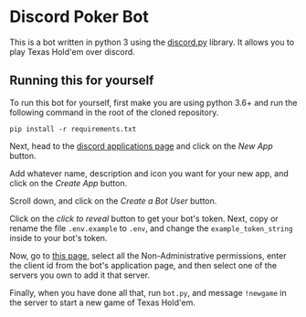 # Discord Poker Bot
This is a bot written in python 3 using the [discord.py](https://github.com/Rapptz/discord.py) library. It allows you to play Texas Hold'em over discord.

## Running this for yourself
To run this bot for yourself, first make you are using python 3.6+ and run the following command in the root of the cloned repository.

```
pip install -r requirements.txt
```

Next, head to the [discord applications page](https://discordapp.com/developers/applications/me) and click on the *New App* button.

Add whatever name, description and icon you want for your new app, and click on the *Create App* button.

Scroll down, and click on the *Create a Bot User* button.

Click on the *click to reveal* button to get your bot's token.
Next, copy or rename the file `.env.example` to `.env`, and change the `example_token_string` inside to your bot's token.

Now, go to [this page](https://finitereality.github.io/permissions-calculator/?v=0), select all the Non-Administrative permissions, enter the client id from the bot's application page, and then select one of the servers you own to add it that server.

Finally, when you have done all that, run `bot.py`, and message `!newgame` in the server to start a new game of Texas Hold'em.
